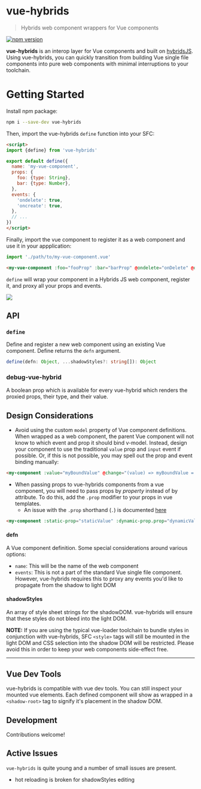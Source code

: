 # vue-hybrids
> Hybrids web component wrappers for Vue components


[![npm version](https://badge.fury.io/js/vue-hybrids.svg)](https://badge.fury.io/js/vue-hybrids)


**vue-hybrids** is an interop layer for Vue components and built on [hybridsJS](https://hybrids.js.org/).
Using vue-hybrids, you can quickly transition from building Vue single file components into pure web components with minimal interruptions to your toolchain.

# Getting Started

Install npm package:

```bash
npm i --save-dev vue-hybrids
```

Then, import the vue-hybrids `define` function into your SFC:

```html
<script>
import {define} from 'vue-hybrids'

export default define({
  name: 'my-vue-component',
  props: {
    foo: {type: String},
    bar: {type: Number},
  },
  events: {
    'ondelete': true,
    'oncreate': true,
  },
  // ...
})
</script>
```

Finally, import the vue component to register it as a web component and use it in your appplication:

```javascript
import './path/to/my-vue-component.vue'
```

```html
<my-vue-component :foo="fooProp" :bar="barProp" @ondelete="onDelete" @onCreate="onCreate" />
```

`define` will wrap your component in a Hybrids JS web component, register it, and proxy all your props and events.

![](https://imgur.com/7GjfBEO.png)

## API

### `define`
Define and register a new web component using an existing Vue component. Define returns the `defn` argument.

```typescript
define(defn: Object, ...shadowStyles?: string[]): Object
```

### debug-vue-hybrid
A boolean prop which is available for every vue-hybrid which renders the proxied props, their type, and their value.

## Design Considerations
- Avoid using the custom `model` property of Vue component definitions. When wrapped as a web component,
the parent Vue component will not know to which event and prop it should bind v-model.
Instead, design your component to use the traditional `value` prop and `input` event if possible.
Or, if this is not possible, you may spell out the prop and event binding manually:

```html
<my-component :value="myBoundValue" @change="(value) => myBoundValue = value" />
```

- When passing props to vue-hybrids components from a vue component, you will need to pass props by _property_ instead of by attribute. To do this, add the `.prop` modifier to your props in vue templates.
  - An issue with the `.prop` shorthand (`.`) is documented [here](https://github.com/vuejs/vue/issues/11375)

```html
<my-component :static-prop="staticValue" :dynamic-prop.prop="dynamicValue" />
```

#### defn
A Vue component definition. Some special considerations around various options:

- `name`: This will be the name of the web component
- `events`: This is not a part of the standard Vue single file component. However, vue-hybrids requires this to proxy any events you'd like to propagate from the shadow to light DOM

#### shadowStyles
An array of style sheet strings for the shadowDOM. vue-hybrids will ensure that these styles do not bleed into the light DOM.

**NOTE:** If you are using the typical vue-loader toolchain to bundle styles in conjunction with vue-hybrids, SFC `<style>` tags will still be mounted in the light DOM and CSS selection into the shadow DOM will be restricted. Please avoid this in order to keep your web components side-effect free.

----

## Vue Dev Tools
vue-hybrids is compatible with vue dev tools. You can still inspect your mounted vue elements. Each defined component will show as wrapped in a `<shadow-root>` tag to signify it's placement in the shadow DOM.

## Development
Contributions welcome!

## Active Issues
`vue-hybrids` is quite young and a number of small issues are present.

- hot reloading is broken for shadowStyles editing
